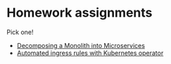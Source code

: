 # Homework assignments
Pick one!

* [Decomposing a Monolith into Microservices](./monolith-to-microservice/)
* [Automated ingress rules with Kubernetes operator](./automated-ingress-operator)